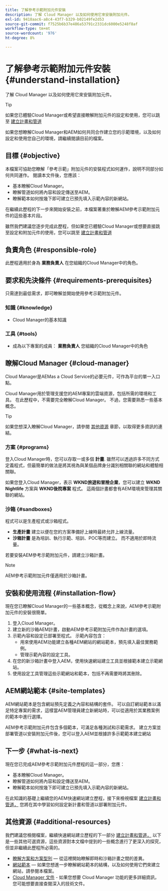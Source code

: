 ```yaml
---
title: 了解參考示範附加元件安裝
description: 了解 Cloud Manager 以及如何使用它來安裝附加元件。
exl-id: 9418aac6-a8c4-43f7-b329-b02149fe2d53
source-git-commit: f7525b6b37e486a53791c2331dc6000e5248f8af
workflow-type: tm+mt
source-wordcount: '976'
ht-degree: 8%

---
```


# 了解參考示範附加元件安裝 {#understand-installation}

了解 Cloud Manager 以及如何使用它來安裝附加元件。

>[!TIP]
>
>如果您已體驗Cloud Manager或希望直接瞭解附加元件的設定和使用，您可以跳至 [建立計畫和管道](create-program.md)
>
>如果您想瞭解Cloud Manager和AEM如何共同合作建立您的示範環境，以及如何設定和使用您自己的環境，請繼續閱讀目前的檔案。

## 目標 {#objective}

本檔案可協助您瞭解「參考示範」附加元件的安裝程式如何運作，說明不同部分如何共同運作。 閱讀本文件後，您應該：

* 基本瞭解Cloud Manager。
* 瞭解管道如何將內容和設定傳送至AEM。
* 瞭解範本如何按幾下即可建立已預先填入示範內容的新網站。

在繼續此歷程的下一步來開始安裝之前，本檔案著重於瞭解AEM參考示範附加元件的這些基本片段。

雖然我們建議您逐步完成此歷程，但如果您已體驗Cloud Manager或想要直接跳至設定和附加元件的使用，您可以跳至 [建立計畫和管道](create-program.md)

## 負責角色 {#responsible-role}

此歷程適用於身為 **業務負責人** 在您組織的Cloud Manager中的角色。

## 要求和先決條件 {#requirements-prerequisites}

只需達到最低需求，即可瞭解並開始使用參考示範附加元件。

### 知識 {#knowledge}

* Cloud Manager的基本知識

### 工具 {#tools}

* 成為以下專案的成員： **業務負責人** 您組織的Cloud Manager中的角色

## 瞭解Cloud Manager {#cloud-manager}

Cloud Manager是AEMas a Cloud Service的必要元件，可作為平台的單一入口點。

Cloud Manager用於管理支援您的AEM專案的雲端資源，包括所需的環境和工具。 在此歷程中，不需要完全瞭解Cloud Manager。 不過，您需要熟悉一些基本概念。

>[!TIP]
>
>如果您想深入瞭解Cloud Manager，請參閱 [其他資源](#additional-resources) 章節，以取得更多資訊的連結。

### 方案 {#programs}

登入Cloud Manager時，您可以存取一或多個 **計畫**. 雖然可以透過許多不同方式定義程式，但最簡單的做法是將其視為與某個品牌身分識別相關聯的網站和體驗相關聯。

如果您登入Cloud Manager，表示 **WKND旅遊和冒險企業**，您可以建立 **WKND Nightlife** 方案與 **WKND後院專案** 程式。 這兩個計畫都會有AEM環境來管理其關聯的網站。

### 沙箱 {#sandboxes}

程式可以是生產程式或沙箱程式。

* **生產計畫** 建立以便在您的方案準備好上線時最終允許上線流量。
* **沙箱計畫** 是為培訓、執行示範、培訓、POC等而建立。 而不適用於即時流量。

若要安裝AEM參考示範附加元件，請建立沙箱計畫。

>[!NOTE]
>
>AEM參考示範附加元件僅適用於沙箱計畫。

## 安裝和使用流程 {#installation-flow}

現在您已瞭解Cloud Manager的一些基本概念，從概念上來說，AEM參考示範附加元件的安裝很簡單。

1. 登入Cloud Manager。
1. 建立新的沙箱AEM計畫，啟動AEM參考示範附加元件作為計畫的選項。
1. 示範內容和設定已部署至程式。 示範內容包含：
   * 用來使用AEM功能建立各種AEM網站的網站範本，預先填入最佳實務範例。
   * 管理示範內容的設定工具。
1. 在您的新沙箱計畫中登入AEM，使用快速網站建立工具並根據範本建立示範網站。
1. 使用設定工具管理這些示範網站和範本，包括不再需要時將其刪除。

## AEM網站範本 {#site-templates}

AEM網站範本是包含網站預先定義之內容和結構的套件。 可以自訂網站範本以滿足特定專案的需求，這樣當AEM管理員建立新網站時，可以從適用於其業務案例的範本中進行選擇。

AEM參考示範附加元件包含多個範本，可滿足各種測試和示範需求。 建立方案並部署管道以安裝附加元件後，您可以登入AEM並根據許多示範範本建立網站

## 下一步 {#what-is-next}

現在您已完成AEM參考示範附加元件歷程的這一部分，您應：

* 基本瞭解Cloud Manager。
* 瞭解管道如何將內容和設定傳送至AEM。
* 瞭解範本如何按幾下即可建立已預先填入示範內容的新網站。

在此知識的基礎上繼續您的AEM快速網站建立歷程，接下來檢視檔案 [建立計畫和管道，](create-program.md) 您將在其中學習如何設定新計畫和管道以部署附加元件。

## 其他資源 {#additional-resources}

我們建議您檢閱檔案，繼續快速網站建立歷程的下一部分 [建立計畫和管道，](create-program.md) 以下是一些其他可選資源，這些資源對本文檔中提到的一些概念進行了更深入的探究，但並非繼續此歷程所必需的。

* [瞭解方案和方案型別](https://experienceleague.adobe.com/docs/experience-manager-cloud-service/implementing/using-cloud-manager/understand-program-types.html)  — 從這裡開始瞭解即時和沙箱計畫之間的差異。
* [網站範本](/help/sites-cloud/administering/site-creation/site-templates.md)  — 如果您想進一步瞭解網站範本的結構，以及如何使用它們來建立網站，請參閱本檔案。
* [Cloud Manager 文件](https://experienceleague.adobe.com/docs/experience-manager-cloud-service/onboarding/onboarding-concepts/cloud-manager-introduction.html) - 如果您想要 Cloud Manager 功能的更多詳細資訊，您可能想要直接查閱深入的技術文件。
